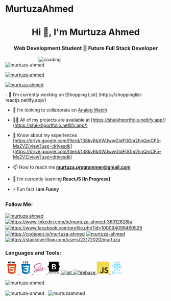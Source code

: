 # MurtuzaAhmed
<h1 align="center">Hi 👋, I'm Murtuza Ahmed</h1>
<h3 align="center">Web Development Student || Future Full Stack Developer</h3>
<img align="right" alt="coading" width="400" src="https://cdn.dribbble.com/users/1162077/screenshots/3848914/programmer.gif">

<p align="left"> <img src="https://komarev.com/ghpvc/?username=murtuza-ahmed&label=Profile%20views&color=0e75b6&style=flat" alt="murtuza-ahmed" /> </p>

<p align="left"> <a href="https://github.com/ryo-ma/github-profile-trophy"><img src="https://github-profile-trophy.vercel.app/?username=murtuza-ahmed" alt="murtuza-ahmed" /></a> </p>

<p align="left"> <a href="https://twitter.com/murtuza ahmed" target="blank"><img src="https://img.shields.io/twitter/follow/murtuza ahmed?logo=twitter&style=for-the-badge" alt="murtuza ahmed" /></a> </p>
- 🔭 I’m currently working on  [Shopping List]  (https://shoppinglist-reactjs.netlify.app/)

- 👯 I’m looking to collaborate on  [Analog Watch](https://analog-watch-js.netlify.app/)

- 👨‍💻 All of my projects are available at  [https://sheikhportfolio.netlify.app/](https://sheikhportfolio.netlify.app/)

- 📄 Know about my experiences
    [https://drive.google.com/file/d/138kvRbXWJwwGldF0Gm2hnQmCF5-Ms2VZ/view?usp=drivesdk](https://drive.google.com/file/d/138kvRbXWJwwGldF0Gm2hnQmCF5-Ms2VZ/view?usp=drivesdk)

- 📫 How to reach me **murtuza.programmer@gmail.com**

- 🌱 I’m currently learning **ReactJS [In Progress]**

- ⚡ Fun fact **I am Funny**

<h3 align="left">Follow Me:</h3>
<p align="left">
<a href="https://twitter.com/murtuza ahmed" target="blank"><img align="center" src="https://raw.githubusercontent.com/rahuldkjain/github-profile-readme-generator/master/src/images/icons/Social/twitter.svg" alt="murtuza ahmed" height="30" width="40" /></a>
<a href="https://linkedin.com/in/https://www.linkedin.com/in/murtuza-ahmed-36012628b/" target="blank"><img align="center" src="https://raw.githubusercontent.com/rahuldkjain/github-profile-readme-generator/master/src/images/icons/Social/linked-in-alt.svg" alt="https://www.linkedin.com/in/murtuza-ahmed-36012628b/" height="30" width="40" /></a>
<a href="https://fb.com/https://www.facebook.com/profile.php?id=100094099460529" target="blank"><img align="center" src="https://raw.githubusercontent.com/rahuldkjain/github-profile-readme-generator/master/src/images/icons/Social/facebook.svg" alt="https://www.facebook.com/profile.php?id=100094099460529" height="30" width="40" /></a>
<a href="https://codepen.io/https://codepen.io/murtuza-ahmed" target="blank"><img align="center"
src="https://raw.githubusercontent.com/rahuldkjain/github-profile-readme-generator/master/src/images/icons/Social/codepen.svg"
alt="https://codepen.io/murtuza-ahmed" height="30" width="40" /></a>
<a href="https://dev.to/murtuza-ahmed" target="blank"><img align="center"
src="https://raw.githubusercontent.com/rahuldkjain/github-profile-readme-generator/master/src/images/icons/Social/devto.svg"
alt="murtuza-ahmed" height="30" width="40" /></a>
<a href="https://stackoverflow.com/users/https://stackoverflow.com/users/23172020/murtuza" target="blank"><img align="center" src="https://raw.githubusercontent.com/rahuldkjain/github-profile-readme-generator/master/src/images/icons/Social/stack-overflow.svg" alt="https://stackoverflow.com/users/23172020/murtuza" height="30" width="40" /></a>
</p>

<h3 align="left">Languages and Tools:</h3>
<p align="left"> 
<a href="https://www.w3.org/html/" target="_blank" rel="noreferrer"> <img src="https://raw.githubusercontent.com/devicons/devicon/master/icons/html5/html5-original-wordmark.svg" alt="html5" width="40" height="40"/> </a>
<a href="https://www.w3schools.com/css/" target="_blank" rel="noreferrer"> <img src="https://raw.githubusercontent.com/devicons/devicon/master/icons/css3/css3-original-wordmark.svg" alt="css3" width="40" height="40"/> </a>
<a href="https://sass-lang.com" target="_blank"rel="noreferrer"> <img src="https://raw.githubusercontent.com/devicons/devicon/master/icons/sass/sass-original.svg" alt="sass"
width="40" height="40" /> </a>
<a href="https://getbootstrap.com" target="_blank" rel="noreferrer"> <img src="https://raw.githubusercontent.com/devicons/devicon/master/icons/bootstrap/bootstrap-plain-wordmark.svg" alt="bootstrap" width="40" height="40"/> </a>  
<a href="https://git-scm.com/" target="_blank" rel="noreferrer"> <img src="https://www.vectorlogo.zone/logos/git-scm/git-scm-icon.svg" alt="git" width="40" height="40"/> </a>  
<a href="https://firebase.google.com/" target="_blank" rel="noreferrer"> <img src="https://www.vectorlogo.zone/logos/firebase/firebase-icon.svg" alt="firebase" width="40"
height="40" /> </a>
<a href="https://developer.mozilla.org/en-US/docs/Web/JavaScript" target="_blank" rel="noreferrer"> <img src="https://raw.githubusercontent.com/devicons/devicon/master/icons/javascript/javascript-original.svg" alt="javascript" width="40" height="40"/> </a> 
<a href="https://reactjs.org/" target="_blank" rel="noreferrer"> <img src="https://raw.githubusercontent.com/devicons/devicon/master/icons/react/react-original-wordmark.svg" alt="react" width="40" height="40"/> </a>
</p>

<p><img align="center" src="https://github-readme-stats.vercel.app/api/top-langs?username=murtuza-ahmed&show_icons=true&locale=en&layout=compact" alt="murtuza-ahmed" /></p>

<p><img align="center" src="https://github-readme-streak-stats.herokuapp.com/?user=murtuza-ahmed&" alt="murtuza-ahmed" />
&nbsp;
<img align="center"src="https://github-readme-stats.vercel.app/api?username=murtuzaahmed&show_icons=true&locale=en" alt="murtuzaahmed" />
</p>
